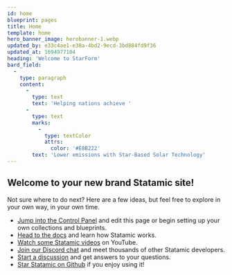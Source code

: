 ```yaml
---
id: home
blueprint: pages
title: Home
template: home
hero_banner_image: herobanner-1.webp
updated_by: e33c4ae1-e38a-4bd2-9ecd-3bd884fd9f36
updated_at: 1694977104
heading: 'Welcome to StarForm'
bard_field:
  -
    type: paragraph
    content:
      -
        type: text
        text: 'Helping nations achieve '
      -
        type: text
        marks:
          -
            type: textColor
            attrs:
              color: '#E8B222'
        text: 'Lower emissions with Star-Based Solar Technology'
---
```

## Welcome to your new brand Statamic site!

Not sure where to do next? Here are a few ideas, but feel free to explore in your own way, in your own time.

- [Jump into the Control Panel](/cp) and edit this page or begin setting up your own collections and blueprints.
- [Head to the docs](https://statamic.dev) and learn how Statamic works.
- [Watch some Statamic videos](https://youtube.com/statamic) on YouTube.
- [Join our Discord chat](https://statamic.com/discord) and meet thousands of other Statamic developers.
- [Start a discussion](https://github.com/statamic/cms/discussions) and get answers to your questions.
- [Star Statamic on Github](https://github.com/statamic/cms) if you enjoy using it!
